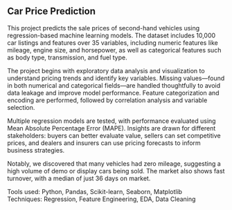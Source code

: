 ##  Car Price Prediction

This project predicts the sale prices of second-hand vehicles using regression-based machine learning models. The dataset includes 10,000 car listings and features over 35 variables, including numeric features like mileage, engine size, and horsepower, as well as categorical features such as body type, transmission, and fuel type.

The project begins with exploratory data analysis and visualization to understand pricing trends and identify key variables. Missing values—found in both numerical and categorical fields—are handled thoughtfully to avoid data leakage and improve model performance. Feature categorization and encoding are performed, followed by correlation analysis and variable selection.

Multiple regression models are tested, with performance evaluated using Mean Absolute Percentage Error (MAPE). Insights are drawn for different stakeholders: buyers can better evaluate value, sellers can set competitive prices, and dealers and insurers can use pricing forecasts to inform business strategies.

Notably, we discovered that many vehicles had zero mileage, suggesting a high volume of demo or display cars being sold. The market also shows fast turnover, with a median of just 36 days on market.

Tools used: Python, Pandas, Scikit-learn, Seaborn, Matplotlib  
Techniques: Regression, Feature Engineering, EDA, Data Cleaning
